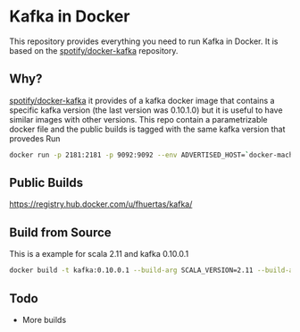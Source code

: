Kafka in Docker
===

This repository provides everything you need to run Kafka in Docker. It is based
on the [spotify/docker-kafka](https://github.com/spotify/docker-kafka) repository.  


Why?
---

[spotify/docker-kafka](https://github.com/spotify/docker-kafka) it provides of a kafka docker image that contains a specific kafka version (the last version was 0.10.1.0) but it is useful to have similar images with other versions. This repo contain a parametrizable docker file and the public builds is tagged with the same kafka version that provedes
Run


```bash
docker run -p 2181:2181 -p 9092:9092 --env ADVERTISED_HOST=`docker-machine ip \`docker-machine active\`` --env ADVERTISED_PORT=9092 fhuertas/docker-kafka
```

Public Builds
---

https://registry.hub.docker.com/u/fhuertas/kafka/


Build from Source
---
This is a example for scala 2.11 and kafka 0.10.0.1
```bash
docker build -t kafka:0.10.0.1 --build-arg SCALA_VERSION=2.11 --build-arg KAFKA_VERSION=0.10.0.1 .
```    

Todo
---

* More builds
